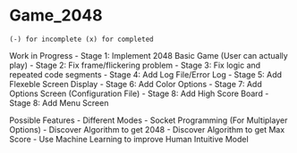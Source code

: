 # Game_2048

	(-) for incomplete (x) for completed

Work in Progress
	- Stage 1: Implement 2048 Basic Game (User can actually play)
	- Stage 2: Fix frame/flickering problem
	- Stage 3: Fix logic and repeated code segments
	- Stage 4: Add Log File/Error Log
	- Stage 5: Add Flexeble Screen Display
	- Stage 6: Add Color Options
	- Stage 7: Add Options Screen (Configuration File)
	- Stage 8: Add High Score Board
	- Stage 8: Add Menu Screen  

Possible Features
	- Different Modes
	- Socket Programming (For Multiplayer Options)
	- Discover Algorithm to get 2048
	- Discover Algorithm to get Max Score
	- Use Machine Learning to improve Human Intuitive Model
